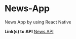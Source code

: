 # News-App
News App by using React Native


**Link(s) to API**
[News API](https://newsapi.org/v2/everything?q=apple&from=2018-01-04&to=2018-01-04&sortBy=popularity&apiKey=2ebcbf3a75f54c5281683cffa2472656)
